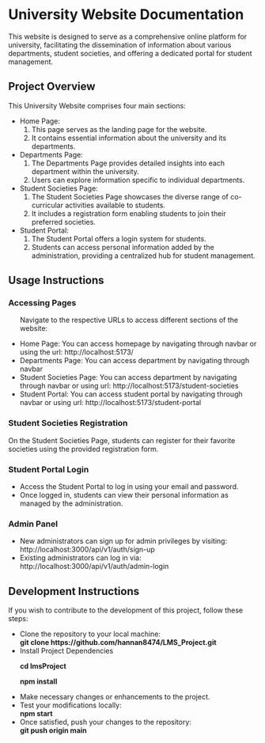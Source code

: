 <h1>University Website Documentation</h1>
<p>This website is designed to serve as a comprehensive online platform for university, facilitating the dissemination of information about various departments, student societies, and offering a dedicated portal for student management.</p>

<h2>Project Overview</h2>

<p>This University Website comprises four main sections:</p>
<ul>
    <li>Home Page:
        <ol>
            <li>This page serves as the landing page for the website.</li>
            <li>It contains essential information about the university and its departments.</li>
        </ol>
    </li>
    <li>Departments Page:
        <ol>
            <li>The Departments Page provides detailed insights into each department within the university.</li>
            <li>Users can explore information specific to individual departments.</li>
        </ol>
    </li>
    <li>Student Societies Page:
        <ol>
            <li>The Student Societies Page showcases the diverse range of co-curricular activities available to students.</li>
            <li>It includes a registration form enabling students to join their preferred societies.</li>
        </ol>
    </li>
    <li>Student Portal:
        <ol>
            <li>The Student Portal offers a login system for students.</li>
            <li>Students can access personal information added by the administration, providing a centralized hub for student management.</li>
        </ol>
    </li>
</ul>

<h2>Usage Instructions</h2>
<h3>Accessing Pages</h3>
<ul>
    <p>Navigate to the respective URLs to access different sections of the website:</p>
    <li>Home Page: You can access homepage by navigating through navbar or using the url: http://localhost:5173/</li>
    <li>Departments Page: You can access department by navigating through navbar</li>
    <li>Student Societies Page: You can access department by navigating through navbar or using url: http://localhost:5173/student-societies</li>
    <li>Student Portal: You can access student portal by navigating through navbar or using url: http://localhost:5173/student-portal</li>
</ul>

<h3>Student Societies Registration</h3>
<p>On the Student Societies Page, students can register for their favorite societies using the provided registration form.</p>

<h3>Student Portal Login</h3>
<ul>
    <li>Access the Student Portal to log in using your email and password.</li> 
    <li>Once logged in, students can view their personal information as managed by the administration.</li>   
</ul>

<h3>Admin Panel</h3>
<ul>
    <li>New administrators can sign up for admin privileges by visiting: http://localhost:3000/api/v1/auth/sign-up</li>
    <li>Existing administrators can log in via: http://localhost:3000/api/v1/auth/admin-login</li>
</ul>

<h2>Development Instructions</h2>
<p>If you wish to contribute to the development of this project, follow these steps:</p>
<ul>
    <li>Clone the repository to your local machine:</li>
    <b>git clone https://github.com/hannan8474/LMS_Project.git</b>
    <li>Install Project Dependencies</li>
    <p><b>cd lmsProject</b></p>
    <p><b>npm install</b></p>
    <li>Make necessary changes or enhancements to the project.</li>
    <li>Test your modifications locally:</li>
    <b>npm start</b>
    <li>Once satisfied, push your changes to the repository:</li>
    <b>git push origin main</b>
</ul>